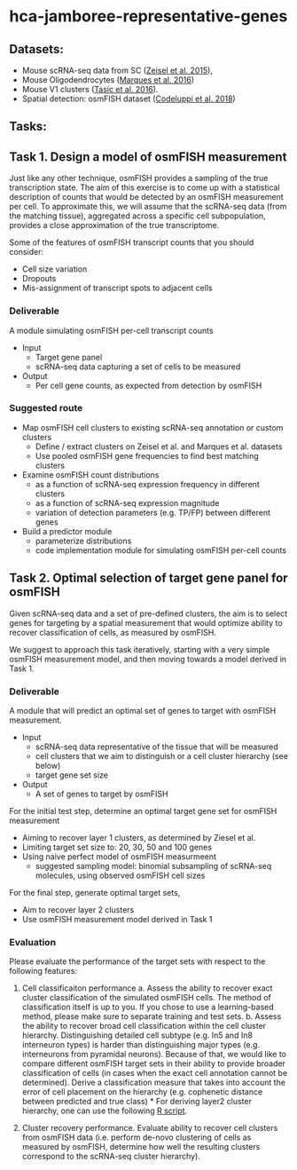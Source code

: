 # hca-jamboree-representative-genes

## Datasets: 
- Mouse scRNA-seq data from SC ([Zeisel et al. 2015](http://science.sciencemag.org/content/early/2015/02/18/science.aaa1934)), 
- Mouse Oligodendrocytes ([Marques et al. 2016](http://science.sciencemag.org/content/352/6291/1326)) 
- Mouse V1 clusters ([Tasic et al. 2016](https://www.nature.com/articles/nn.4216)). 
- Spatial detection: osmFISH dataset ([Codeluppi et al. 2018](https://www.biorxiv.org/content/early/2018/03/04/276097))
 
## Tasks:

## Task 1. Design a model of osmFISH measurement 
Just like any other technique, osmFISH provides a sampling of the true transcription state. The aim of this exercise is to come up with a statistical description of counts that would be detected by an osmFISH measurement per cell. To approximate this, we will assume that the scRNA-seq data (from the matching tissue), aggregated across a specific cell subpopulation, provides a close approximation of the true transcriptome. 

Some of the features of osmFISH transcript counts that you should consider:
* Cell size variation
* Dropouts
* Mis-assignment of transcript spots to adjacent cells

### Deliverable 
A module simulating osmFISH per-cell transcript counts
* Input 
   * Target gene panel
   * scRNA-seq data capturing a set of cells to be measured
* Output
   * Per cell gene counts, as expected from detection by osmFISH 

### Suggested route
* Map osmFISH cell clusters to existing  scRNA-seq annotation or custom clusters
   * Define / extract clusters on Zeisel et al. and Marques et al. datasets
   * Use pooled osmFISH gene frequencies to find best matching clusters
* Examine osmFISH count distributions
   * as a function of scRNA-seq expression frequency in different clusters
   * as a function of scRNA-seq expression magnitude
   * variation of detection parameters (e.g. TP/FP) between different genes
* Build a predictor module
   * parameterize distributions
   * code implementation module for simulating osmFISH per-cell counts

 
## Task 2. Optimal selection of target gene panel for osmFISH

Given scRNA-seq data and a set of pre-defined clusters, the aim is to select genes for targeting by a spatial measurement that would optimize ability to recover classification of cells, as measured by osmFISH. 

We suggest to approach this task iteratively, starting with a very simple osmFISH measurement model, and then moving towards a model derived in Task 1. 

### Deliverable 
A module that will predict an optimal set of genes to target with osmFISH measurement.
* Input
   * scRNA-seq data representative of the tissue that will be measured
   * cell clusters that we aim to distinguish or a cell cluster hierarchy (see below)
   * target gene set size
* Output
   * A set of genes to target by osmFISH

For the initial test step, determine an optimal target gene set for osmFISH measurement
* Aiming to recover layer 1 clusters, as determined by Ziesel et al.
* Limiting target set size to: 20, 30, 50 and 100 genes
* Using naive perfect model of osmFISH measurmeent
   * suggested sampling model: binomial subsampling of scRNA-seq molecules, using observed osmFISH cell sizes

For the final step, generate optimal target sets,
* Aim to recover layer 2 clusters
* Use osmFISH measurement model derived in Task 1


### Evaluation
Please evaluate the performance of the target sets with respect to the following features:
1. Cell classificaiton performance
  a. Assess the ability to recover exact cluster classification of the simulated osmFISH cells. The method of classification itself is up to you. If you chose to use a learning-based method, please make sure to separate training and test sets.
  b. Assess the ability to recover broad cell classification within the cell cluster hierarchy. Distinguishing detailed cell subtype (e.g. In5 and In8 interneuron types) is harder than distinguishing major types (e.g. interneurons from pyramidal neurons). Because of that, we would like to compare different osmFISH target sets in their ability to provide broader classification of cells (in cases when the exact cell annotation cannot be determined). Derive a classification measure that takes into account the error of cell placement on the hierarchy (e.g. cophenetic distance between predicted and true class)
        * For deriving layer2 cluster hierarchy, one can use the following [R script](zeisel.hierarchy.Rmd). 

2. Cluster recovery performance. Evaluate ability to recover cell clusters from osmFISH data (i.e. perform de-novo clustering of cells as measured by osmFISH, determine how well the resulting clusters correspond to the scRNA-seq cluster hierarchy).

